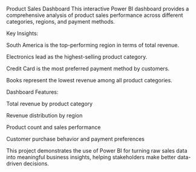 Product Sales Dashboard
This interactive Power BI dashboard provides a comprehensive analysis of product sales performance across different categories, regions, and payment methods.

Key Insights:

South America is the top-performing region in terms of total revenue.

Electronics lead as the highest-selling product category.

Credit Card is the most preferred payment method by customers.

Books represent the lowest revenue among all product categories.

Dashboard Features:

Total revenue by product category

Revenue distribution by region

Product count and sales performance

Customer purchase behavior and payment preferences

This project demonstrates the use of Power BI for turning raw sales data into meaningful business insights, helping stakeholders make better data-driven decisions.

